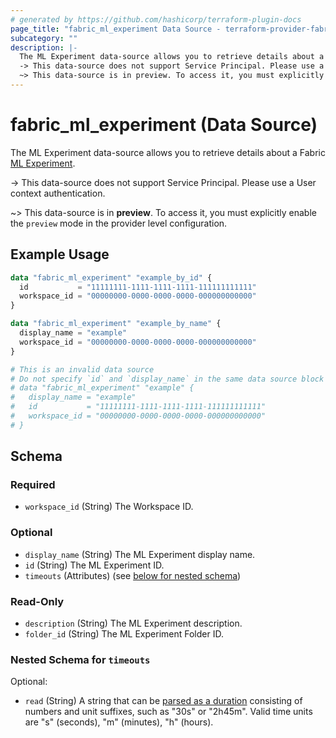 ```yaml
---
# generated by https://github.com/hashicorp/terraform-plugin-docs
page_title: "fabric_ml_experiment Data Source - terraform-provider-fabric"
subcategory: ""
description: |-
  The ML Experiment data-source allows you to retrieve details about a Fabric ML Experiment https://learn.microsoft.com/fabric/data-science/machine-learning-experiment.
  -> This data-source does not support Service Principal. Please use a User context authentication.
  ~> This data-source is in preview. To access it, you must explicitly enable the preview mode in the provider level configuration.
---
```


# fabric_ml_experiment (Data Source)

The ML Experiment data-source allows you to retrieve details about a Fabric [ML Experiment](https://learn.microsoft.com/fabric/data-science/machine-learning-experiment).

-> This data-source does not support Service Principal. Please use a User context authentication.

~> This data-source is in **preview**. To access it, you must explicitly enable the `preview` mode in the provider level configuration.

## Example Usage

```terraform
data "fabric_ml_experiment" "example_by_id" {
  id           = "11111111-1111-1111-1111-111111111111"
  workspace_id = "00000000-0000-0000-0000-000000000000"
}

data "fabric_ml_experiment" "example_by_name" {
  display_name = "example"
  workspace_id = "00000000-0000-0000-0000-000000000000"
}

# This is an invalid data source
# Do not specify `id` and `display_name` in the same data source block
# data "fabric_ml_experiment" "example" {
#   display_name = "example"
#   id           = "11111111-1111-1111-1111-111111111111"
#   workspace_id = "00000000-0000-0000-0000-000000000000"
# }
```

<!-- schema generated by tfplugindocs -->
## Schema

### Required

- `workspace_id` (String) The Workspace ID.

### Optional

- `display_name` (String) The ML Experiment display name.
- `id` (String) The ML Experiment ID.
- `timeouts` (Attributes) (see [below for nested schema](#nestedatt--timeouts))

### Read-Only

- `description` (String) The ML Experiment description.
- `folder_id` (String) The ML Experiment Folder ID.

<a id="nestedatt--timeouts"></a>

### Nested Schema for `timeouts`

Optional:

- `read` (String) A string that can be [parsed as a duration](https://pkg.go.dev/time#ParseDuration) consisting of numbers and unit suffixes, such as "30s" or "2h45m". Valid time units are "s" (seconds), "m" (minutes), "h" (hours).
